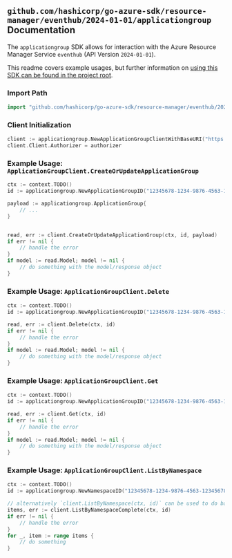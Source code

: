 
## `github.com/hashicorp/go-azure-sdk/resource-manager/eventhub/2024-01-01/applicationgroup` Documentation

The `applicationgroup` SDK allows for interaction with the Azure Resource Manager Service `eventhub` (API Version `2024-01-01`).

This readme covers example usages, but further information on [using this SDK can be found in the project root](https://github.com/hashicorp/go-azure-sdk/tree/main/docs).

### Import Path

```go
import "github.com/hashicorp/go-azure-sdk/resource-manager/eventhub/2024-01-01/applicationgroup"
```


### Client Initialization

```go
client := applicationgroup.NewApplicationGroupClientWithBaseURI("https://management.azure.com")
client.Client.Authorizer = authorizer
```


### Example Usage: `ApplicationGroupClient.CreateOrUpdateApplicationGroup`

```go
ctx := context.TODO()
id := applicationgroup.NewApplicationGroupID("12345678-1234-9876-4563-123456789012", "example-resource-group", "namespaceValue", "applicationGroupValue")

payload := applicationgroup.ApplicationGroup{
	// ...
}


read, err := client.CreateOrUpdateApplicationGroup(ctx, id, payload)
if err != nil {
	// handle the error
}
if model := read.Model; model != nil {
	// do something with the model/response object
}
```


### Example Usage: `ApplicationGroupClient.Delete`

```go
ctx := context.TODO()
id := applicationgroup.NewApplicationGroupID("12345678-1234-9876-4563-123456789012", "example-resource-group", "namespaceValue", "applicationGroupValue")

read, err := client.Delete(ctx, id)
if err != nil {
	// handle the error
}
if model := read.Model; model != nil {
	// do something with the model/response object
}
```


### Example Usage: `ApplicationGroupClient.Get`

```go
ctx := context.TODO()
id := applicationgroup.NewApplicationGroupID("12345678-1234-9876-4563-123456789012", "example-resource-group", "namespaceValue", "applicationGroupValue")

read, err := client.Get(ctx, id)
if err != nil {
	// handle the error
}
if model := read.Model; model != nil {
	// do something with the model/response object
}
```


### Example Usage: `ApplicationGroupClient.ListByNamespace`

```go
ctx := context.TODO()
id := applicationgroup.NewNamespaceID("12345678-1234-9876-4563-123456789012", "example-resource-group", "namespaceValue")

// alternatively `client.ListByNamespace(ctx, id)` can be used to do batched pagination
items, err := client.ListByNamespaceComplete(ctx, id)
if err != nil {
	// handle the error
}
for _, item := range items {
	// do something
}
```
